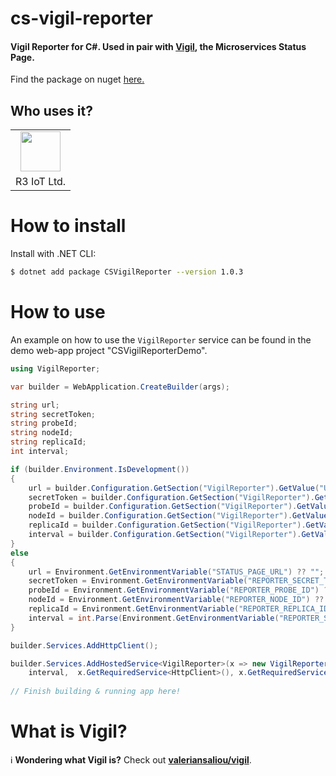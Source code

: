 # cs-vigil-reporter

#### Vigil Reporter for C#. Used in pair with [Vigil](https://github.com/valeriansaliou/vigil), the Microservices Status Page.

Find the package on nuget [here.](https://www.nuget.org/packages/CSVigilReporter/)

## Who uses it?

<table>
<tr>
<td align="center"><a href="https://r3-iot.com/"><img src="https://avatars.githubusercontent.com/u/55846740?s=200&v=4" height="64" /></a></td>
</tr>
<tr>
<td align="center">R3 IoT Ltd.</td>
</tr>
</table>



# How to install
Install with .NET CLI:

```sh
$ dotnet add package CSVigilReporter --version 1.0.3
```


# How to use
An example on how to use the `VigilReporter` service can be found in the demo web-app project "CSVigilReporterDemo". 

```c#
using VigilReporter;

var builder = WebApplication.CreateBuilder(args);

string url;
string secretToken;
string probeId;
string nodeId;
string replicaId;
int interval;

if (builder.Environment.IsDevelopment())
{
    url = builder.Configuration.GetSection("VigilReporter").GetValue("Url", "http://localhost:8080");
    secretToken = builder.Configuration.GetSection("VigilReporter").GetValue("SecretToken", "password");
    probeId = builder.Configuration.GetSection("VigilReporter").GetValue("ProbeId", "");
    nodeId = builder.Configuration.GetSection("VigilReporter").GetValue("NodeId", "");
    replicaId = builder.Configuration.GetSection("VigilReporter").GetValue("ReplicaId", "");
    interval = builder.Configuration.GetSection("VigilReporter").GetValue("Interval", 60);
}
else
{
    url = Environment.GetEnvironmentVariable("STATUS_PAGE_URL") ?? "";
    secretToken = Environment.GetEnvironmentVariable("REPORTER_SECRET_TOKEN") ?? "";
    probeId = Environment.GetEnvironmentVariable("REPORTER_PROBE_ID") ?? "";
    nodeId = Environment.GetEnvironmentVariable("REPORTER_NODE_ID") ?? "";
    replicaId = Environment.GetEnvironmentVariable("REPORTER_REPLICA_ID") ?? "";
    interval = int.Parse(Environment.GetEnvironmentVariable("REPORTER_STATUS_INTERVAL") ?? "60");
}

builder.Services.AddHttpClient();

builder.Services.AddHostedService<VigilReporter>(x => new VigilReporter(url, secretToken, probeId, nodeId, replicaId,
    interval,  x.GetRequiredService<HttpClient>(), x.GetRequiredService<ILoggerFactory>()));
    
// Finish building & running app here!
```

# What is Vigil?
ℹ️ **Wondering what Vigil is?** Check out **[valeriansaliou/vigil](https://github.com/valeriansaliou/vigil)**.